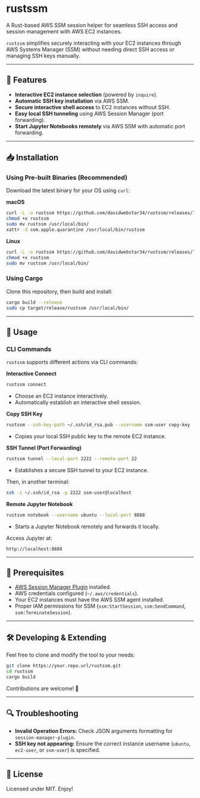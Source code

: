 # rustssm

A Rust-based AWS SSM session helper for seamless SSH access and session management with AWS EC2 instances.

`rustssm` simplifies securely interacting with your EC2 instances through AWS Systems Manager (SSM) without needing direct SSH access or managing SSH keys manually.

---

## 🚀 Features

- **Interactive EC2 instance selection** (powered by `inquire`).
- **Automatic SSH key installation** via AWS SSM.
- **Secure interactive shell access** to EC2 instances without SSH.
- **Easy local SSH tunneling** using AWS Session Manager (port forwarding).
- **Start Jupyter Notebooks remotely** via AWS SSM with automatic port forwarding.

---

## 📥 Installation

### Using Pre-built Binaries (Recommended)

Download the latest binary for your OS using `curl`:

**macOS**

```sh
curl -L -o rustssm https://github.com/davidwebstar34/rustssm/releases/latest/download/rustssm-x86_64-apple-darwin
chmod +x rustssm
sudo mv rustssm /usr/local/bin/
xattr -d com.apple.quarantine /usr/local/bin/rustssm
```

**Linux**

```sh
curl -L -o rustssm https://github.com/davidwebstar34/rustssm/releases/latest/download/rustssm-x86_64-unknown-linux-gnu
chmod +x rustssm
sudo mv rustssm /usr/local/bin/
```

### Using Cargo

Clone this repository, then build and install:

```sh
cargo build --release
sudo cp target/release/rustssm /usr/local/bin/
```

---

## 🎯 Usage

### CLI Commands

`rustssm` supports different actions via CLI commands:

**Interactive Connect**

```sh
rustssm connect
```

- Choose an EC2 instance interactively.
- Automatically establish an interactive shell session.

**Copy SSH Key**

```sh
rustssm --ssh-key-path ~/.ssh/id_rsa.pub --username ssm-user copy-key
```

- Copies your local SSH public key to the remote EC2 instance.

**SSH Tunnel (Port Forwarding)**

```sh
rustssm tunnel --local-port 2222 --remote-port 22
```

- Establishes a secure SSH tunnel to your EC2 instance.

Then, in another terminal:

```sh
ssh -i ~/.ssh/id_rsa -p 2222 ssm-user@localhost
```

**Remote Jupyter Notebook**

```sh
rustssm notebook --username ubuntu --local-port 8888
```

- Starts a Jupyter Notebook remotely and forwards it locally.

Access Jupyter at:

```
http://localhost:8888
```

---

## 📌 Prerequisites

- [AWS Session Manager Plugin](https://docs.aws.amazon.com/systems-manager/latest/userguide/session-manager-working-with-install-plugin.html) installed.
- AWS credentials configured (`~/.aws/credentials`).
- Your EC2 instances must have the AWS SSM agent installed.
- Proper IAM permissions for SSM (`ssm:StartSession`, `ssm:SendCommand`, `ssm:TerminateSession`).

---

## 🛠️ Developing & Extending

Feel free to clone and modify the tool to your needs:

```sh
git clone https://your.repo.url/rustssm.git
cd rustssm
cargo build
```

Contributions are welcome! 🎉

---

## 🔍 Troubleshooting

- **Invalid Operation Errors:** Check JSON arguments formatting for `session-manager-plugin`.
- **SSH key not appearing:** Ensure the correct instance username (`ubuntu`, `ec2-user`, or `ssm-user`) is specified.

---

## 📝 License

Licensed under MIT. Enjoy!
